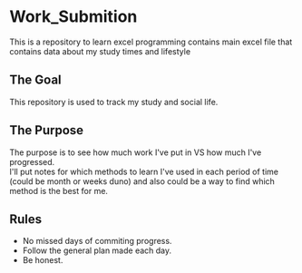 # Work_Submition
This is a repository to learn excel programming contains main excel file that contains data about my study times and lifestyle

## The Goal
This repository is used to track my study and social life.
## The Purpose
 The purpose is to see how much work I've put in VS how much I've progressed.</br>
I'll put notes for which methods to learn I've used in each period of time (could be month or weeks duno) and also could be a way to find which method is the best for me.

## Rules
* No missed days of commiting progress.
* Follow the general plan made each day.
* Be honest.


